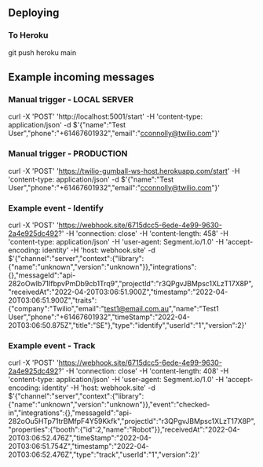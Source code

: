 ## Deploying

### To Heroku

git push heroku main

## Example incoming messages

### Manual trigger - LOCAL SERVER

curl -X 'POST' 'http://localhost:5001/start' -H 'content-type: application/json' -d $'{"name":"Test User","phone":"+61467601932","email":"cconnolly@twilio.com"}'

### Manual trigger - PRODUCTION

curl -X 'POST' 'https://twilio-gumball-ws-host.herokuapp.com/start' -H 'content-type: application/json' -d $'{"name":"Test User","phone":"+61467601932","email":"cconnolly@twilio.com"}'

### Example event - Identify

curl -X 'POST' 'https://webhook.site/6715dcc5-6ede-4e99-9630-2a4e925dc492?' -H 'connection: close' -H 'content-length: 458' -H 'content-type: application/json' -H 'user-agent: Segment.io/1.0' -H 'accept-encoding: identity' -H 'host: webhook.site' -d $'{"channel":"server","context":{"library":{"name":"unknown","version":"unknown"}},"integrations":{},"messageId":"api-282oOwIb71IfbpvPmDb9cb1Trq9","projectId":"r3QPgvJBMpsc1XLzT17X8P","receivedAt":"2022-04-20T03:06:51.900Z","timestamp":"2022-04-20T03:06:51.900Z","traits":{"company":"Twilio","email":"test1@email.com.au","name":"Test1 User","phone":"+61467601932","timeStamp":"2022-04-20T03:06:50.875Z","title":"SE"},"type":"identify","userId":"1","version":2}'

### Example event - Track

curl -X 'POST' 'https://webhook.site/6715dcc5-6ede-4e99-9630-2a4e925dc492?' -H 'connection: close' -H 'content-length: 408' -H 'content-type: application/json' -H 'user-agent: Segment.io/1.0' -H 'accept-encoding: identity' -H 'host: webhook.site' -d $'{"channel":"server","context":{"library":{"name":"unknown","version":"unknown"}},"event":"checked-in","integrations":{},"messageId":"api-282oOu5HTp71trBMfpF4Y59Kkfk","projectId":"r3QPgvJBMpsc1XLzT17X8P","properties":{"booth":{"id":2,"name":"Robot"}},"receivedAt":"2022-04-20T03:06:52.476Z","timeStamp":"2022-04-20T03:06:51.754Z","timestamp":"2022-04-20T03:06:52.476Z","type":"track","userId":"1","version":2}'

